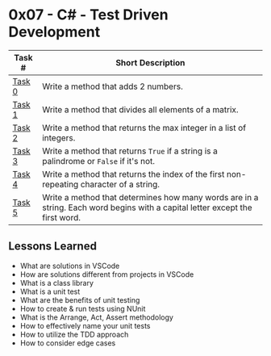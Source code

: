  # 0x07 - C# - Test Driven Development
Task # | Short Description
-------|------------
[Task 0](0-add/) | Write a method that adds 2 numbers.
[Task 1](1-divide/) | Write a method that divides all elements of a matrix.
[Task 2](2-max_int/) | Write a method that returns the max integer in a list of integers.
[Task 3](3-palindrome/) | Write a method that returns `True` if a string is a palindrome or `False` if it's not.
[Task 4](4-unique/) | Write a method that returns the index of the first non-repeating character of a string.
[Task 5](5-camelcase/) | Write a method that determines how many words are in a string. Each word begins with a capital letter except the first word.

 ## Lessons Learned
* What are solutions in VSCode
* How are solutions different from projects in VSCode
* What is a class library
* What is a unit test
* What are the benefits of unit testing
* How to create & run tests using NUnit
* What is the Arrange, Act, Assert methodology
* How to effectively name your unit tests
* How to utilize the TDD approach
* How to consider edge cases